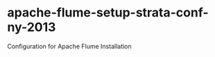 apache-flume-setup-strata-conf-ny-2013
======================================

Configuration for Apache Flume Installation
